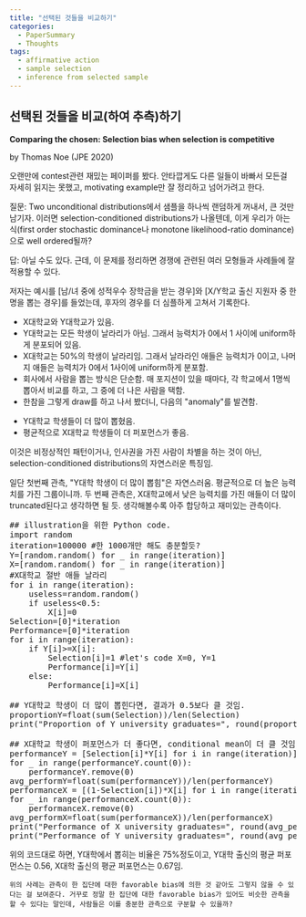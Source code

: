```yaml
---
title: "선택된 것들을 비교하기"
categories:
  - PaperSummary
  - Thoughts
tags:
  - affirmative action
  - sample selection
  - inference from selected sample
---
```


## 선택된 것들을 비교(하여 추측)하기

**Comparing the chosen: Selection bias when selection is competitive**

by Thomas Noe (JPE 2020)

오랜만에 contest관련 재밌는 페이퍼를 봤다. 안타깝게도 다른 일들이 바빠서 모든걸 자세히 읽지는 못했고, motivating example만 잘 정리하고 넘어가려고 한다.

질문: Two unconditional distributions에서 샘플을 하나씩 랜덤하게 꺼내서, 큰 것만 남기자. 이러면 selection-conditioned distributions가 나올텐데, 이게 우리가 아는 식(first order stochastic dominance나 monotone likelihood-ratio dominance)으로 well ordered될까?

답: 아닐 수도 있다. 근데, 이 문제를 정리하면 경쟁에 관련된 여러 모형들과 사례들에 잘 적용할 수 있다.


저자는 예시를 \[남/녀 중에 성적우수 장학금을 받는 경우\]와 \[X/Y학교 출신 지원자 중 한 명을 뽑는 경우\]를 들었는데, 후자의 경우를 더 심플하게 고쳐서 기록한다.

* X대학교와 Y대학교가 있음.
* Y대학교는 모든 학생이 날라리가 아님. 그래서 능력치가 0에서 1 사이에 uniform하게 분포되어 있음.
* X대학교는 50%의 학생이 날라리임. 그래서 날라라인 애들은 능력치가 0이고, 나머지 애들은 능력치가 0에서 1사이에 uniform하게 분포함.
* 회사에서 사람을 뽑는 방식은 단순함. 매 포지션이 있을 때마다, 각 학교에서 1명씩 뽑아서 비교를 하고, 그 중에 더 나은 사람을 택함.
* 한참을 그렇게 draw를 하고 나서 봤더니, 다음의 "anomaly"를 발견함.


- Y대학교 학생들이 더 많이 뽑혔음.
- 평균적으로 X대학교 학생들이 더 퍼포먼스가 좋음.

이것은 비정상적인 패턴이거나, 인사권을 가진 사람이 차별을 하는 것이 아닌, selection-conditioned distributions의 자연스러운 특징임.

일단 첫번째 관측, "Y대학 학생이 더 많이 뽑힘"은 자연스러움. 평균적으로 더 높은 능력치를 가진 그룹이니까. 두 번째 관측은, X대학교에서 낮은 능력치를 가진 애들이 더 많이 truncated된다고 생각하면 될 듯. 생각해볼수록 아주 합당하고 재미있는 관측이다.


<pre>
## illustration을 위한 Python code.
import random
iteration=100000 #한 1000개만 해도 충분할듯?
Y=[random.random() for _ in range(iteration)]
X=[random.random() for _ in range(iteration)]
#X대학교 절반 애들 날라리
for i in range(iteration):
    useless=random.random() 
    if useless&lt;0.5:
        X[i]=0
Selection=[0]*iteration
Performance=[0]*iteration
for i in range(iteration):
    if Y[i]&gt;=X[i]:
        Selection[i]=1 #let's code X=0, Y=1
        Performance[i]=Y[i]
    else:
        Performance[i]=X[i]

## Y대학교 학생이 더 많이 뽑힌다면, 결과가 0.5보다 클 것임.
proportionY=float(sum(Selection))/len(Selection)
print("Proportion of Y university graduates=", round(proportionY,2))

## X대학교 학생이 퍼포먼스가 더 좋다면, conditional mean이 더 클 것임.
performanceY = [Selection[i]*Y[i] for i in range(iteration)]
for _ in range(performanceY.count(0)):
    performanceY.remove(0)
avg_performY=float(sum(performanceY))/len(performanceY)
performanceX = [(1-Selection[i])*X[i] for i in range(iteration)]
for _ in range(performanceX.count(0)):
    performanceX.remove(0)
avg_performX=float(sum(performanceX))/len(performanceX)
print("Performance of X university graduates=", round(avg_performX, 2))
print("Performance of Y university graduates=", round(avg_performY, 2))
</pre>

위의 코드대로 하면, Y대학에서 뽑히는 비율은 75%정도이고, Y대학 출신의 평균 퍼포먼스는 0.56, X대학 출신의 평균 퍼포먼스는 0.67임.

`위의 사례는 관측이 한 집단에 대한 favorable bias에 의한 것 같아도 그렇지 않을 수 있다는 걸 보여준다. 거꾸로 정말 한 집단에 대한 favorable bias가 있어도 비슷한 관측을 할 수 있다는 말인데, 사람들은 이를 충분한 관측으로 구분할 수 있을까?`
